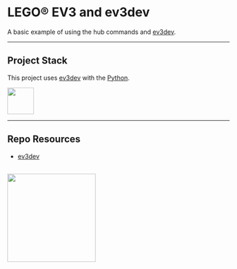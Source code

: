 # LEGO&reg; EV3 and ev3dev

A basic example of using the hub commands and [ev3dev](https://www.ev3dev.org/).

---

## Project Stack

This project uses [ev3dev](https://www.ev3dev.org/) with the [Python](https://python.org).

<img src="https://console.codeadam.ca/api/image/poython" width="60" alt="">

---

## Repo Resources

- [ev3dev](https://www.ev3dev.org/)

<br>
<a href="https://codeadam.ca">
<img src="https://cdn.codeadam.ca/images@1.0.0/codeadam-logo-coloured-horizontal.png" width="200">
</a>


